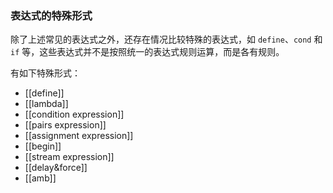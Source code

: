 ### 表达式的特殊形式

除了上述常见的表达式之外，还存在情况比较特殊的表达式，如 `define`、`cond` 和 `if` 等，这些表达式并不是按照统一的表达式规则运算，而是各有规则。

有如下特殊形式：
- [[define]]
- [[lambda]]
- [[condition expression]]
- [[pairs expression]]
- [[assignment expression]]
- [[begin]] 
- [[stream expression]]
- [[delay&force]]
- [[amb]]